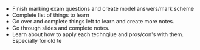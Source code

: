 - Finish marking exam questions and create model answers/mark scheme
- Complete list of things to learn
- Go over and complete things left to learn and create more notes.
- Go through slides and complete notes.
- Learn about how to apply each technqiue and pros/con's with them. Especially for old te